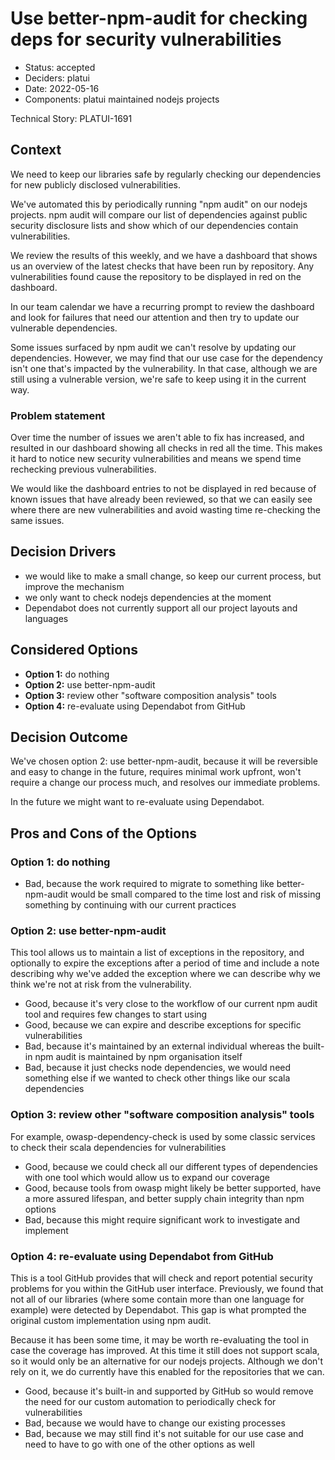 # Use better-npm-audit for checking deps for security vulnerabilities

* Status: accepted
* Deciders: platui
* Date: 2022-05-16
* Components: platui maintained nodejs projects

Technical Story: PLATUI-1691

## Context

We need to keep our libraries safe by regularly checking our dependencies for new publicly disclosed vulnerabilities.

We've automated this by periodically running "npm audit" on our nodejs projects. npm audit will compare our list of dependencies against public security disclosure lists and show which of our dependencies contain vulnerabilities.

We review the results of this weekly, and we have a dashboard that shows us an overview of the latest checks that have been run by repository. Any vulnerabilities found cause the repository to be displayed in red on the dashboard.

In our team calendar we have a recurring prompt to review the dashboard and look for failures that need our attention and then try to update our vulnerable dependencies.

Some issues surfaced by npm audit we can't resolve by updating our dependencies. However, we may find that our use case for the dependency isn't one that's impacted by the vulnerability. In that case, although we are still using a vulnerable version, we're safe to keep using it in the current way.

### Problem statement

Over time the number of issues we aren't able to fix has increased, and resulted in our dashboard showing all checks in red all the time. This makes it hard to notice new security vulnerabilities and means we spend time rechecking previous vulnerabilities.

We would like the dashboard entries to not be displayed in red because of known issues that have already been reviewed, so that we can easily see where there are new vulnerabilities and avoid wasting time re-checking the same issues.

## Decision Drivers

* we would like to make a small change, so keep our current process, but improve the mechanism
* we only want to check nodejs dependencies at the moment
* Dependabot does not currently support all our project layouts and languages

## Considered Options

* **Option 1:** do nothing
* **Option 2:** use better-npm-audit
* **Option 3:** review other "software composition analysis" tools
* **Option 4:** re-evaluate using Dependabot from GitHub

## Decision Outcome

We've chosen option 2: use better-npm-audit, because it will be reversible and easy to change in the future, requires minimal work upfront, won't require a change our process much, and resolves our immediate problems.

In the future we might want to re-evaluate using Dependabot.

## Pros and Cons of the Options

### Option 1: do nothing

* Bad, because the work required to migrate to something like better-npm-audit would be small compared to the time lost and risk of missing something by continuing with our current practices

### Option 2: use better-npm-audit

This tool allows us to maintain a list of exceptions in the repository, and optionally to expire the exceptions after a period of time and include a note describing why we've added the exception where we can describe why we think we're not at risk from the vulnerability.

* Good, because it's very close to the workflow of our current npm audit tool and requires few changes to start using
* Good, because we can expire and describe exceptions for specific vulnerabilities
* Bad, because it's maintained by an external individual whereas the built-in npm audit is maintained by npm organisation itself
* Bad, because it just checks node dependencies, we would need something else if we wanted to check other things like our scala dependencies

### Option 3: review other "software composition analysis" tools

For example, owasp-dependency-check is used by some classic services to check their scala dependencies for vulnerabilities

* Good, because we could check all our different types of dependencies with one tool which would allow us to expand our coverage
* Good, because tools from owasp might likely be better supported, have a more assured lifespan, and better supply chain integrity than npm options
* Bad, because this might require significant work to investigate and implement

### Option 4: re-evaluate using Dependabot from GitHub

This is a tool GitHub provides that will check and report potential security problems for you within the GitHub user interface. Previously, we found that not all of our libraries (where some contain more than one language for example) were detected by Dependabot. This gap is what prompted the original custom implementation using npm audit.

Because it has been some time, it may be worth re-evaluating the tool in case the coverage has improved. At this time it still does not support scala, so it would only be an alternative for our nodejs projects. Although we don't rely on it, we do currently have this enabled for the repositories that we can.

* Good, because it's built-in and supported by GitHub so would remove the need for our custom automation to periodically check for vulnerabilities
* Bad, because we would have to change our existing processes
* Bad, because we may still find it's not suitable for our use case and need to have to go with one of the other options as well

